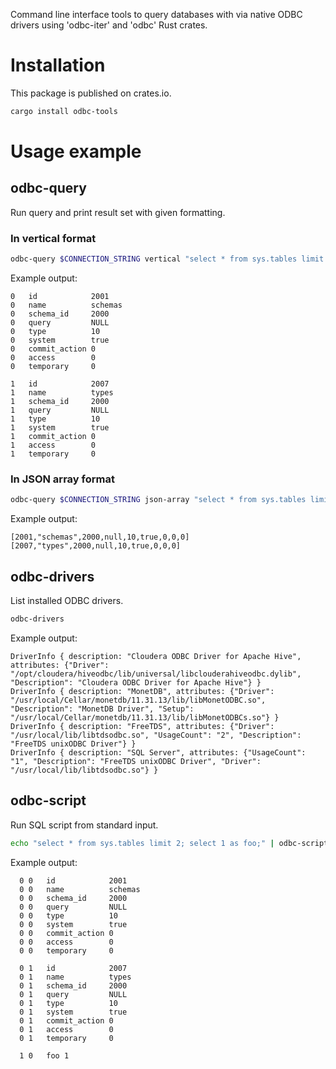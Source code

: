 Command line interface tools to query databases with via native ODBC drivers using 'odbc-iter' and 'odbc' Rust crates.

Installation
===========

This package is published on crates.io.

```sh
cargo install odbc-tools
```

Usage example
===========

odbc-query
-----------

Run query and print result set with given formatting.

### In vertical format

```sh
odbc-query $CONNECTION_STRING vertical "select * from sys.tables limit 2"
```

Example output:
```
0   id            2001
0   name          schemas
0   schema_id     2000
0   query         NULL
0   type          10
0   system        true
0   commit_action 0
0   access        0
0   temporary     0

1   id            2007
1   name          types
1   schema_id     2000
1   query         NULL
1   type          10
1   system        true
1   commit_action 0
1   access        0
1   temporary     0
```

### In JSON array format

```sh
odbc-query $CONNECTION_STRING json-array "select * from sys.tables limit 2"
```

Example output:
```
[2001,"schemas",2000,null,10,true,0,0,0]
[2007,"types",2000,null,10,true,0,0,0]
```

odbc-drivers
-----------

List installed ODBC drivers.

```sh
odbc-drivers
```

Example output:
```
DriverInfo { description: "Cloudera ODBC Driver for Apache Hive", attributes: {"Driver": "/opt/cloudera/hiveodbc/lib/universal/libclouderahiveodbc.dylib", "Description": "Cloudera ODBC Driver for Apache Hive"} }
DriverInfo { description: "MonetDB", attributes: {"Driver": "/usr/local/Cellar/monetdb/11.31.13/lib/libMonetODBC.so", "Description": "MonetDB Driver", "Setup": "/usr/local/Cellar/monetdb/11.31.13/lib/libMonetODBCs.so"} }
DriverInfo { description: "FreeTDS", attributes: {"Driver": "/usr/local/lib/libtdsodbc.so", "UsageCount": "2", "Description": "FreeTDS unixODBC Driver"} }
DriverInfo { description: "SQL Server", attributes: {"UsageCount": "1", "Description": "FreeTDS unixODBC Driver", "Driver": "/usr/local/lib/libtdsodbc.so"} }
```

odbc-script
-----------

Run SQL script from standard input.

```sh
echo "select * from sys.tables limit 2; select 1 as foo;" | odbc-script $CONNECTION_STRING
```

Example output:
```
  0 0   id            2001
  0 0   name          schemas
  0 0   schema_id     2000
  0 0   query         NULL
  0 0   type          10
  0 0   system        true
  0 0   commit_action 0
  0 0   access        0
  0 0   temporary     0

  0 1   id            2007
  0 1   name          types
  0 1   schema_id     2000
  0 1   query         NULL
  0 1   type          10
  0 1   system        true
  0 1   commit_action 0
  0 1   access        0
  0 1   temporary     0

  1 0   foo 1
```